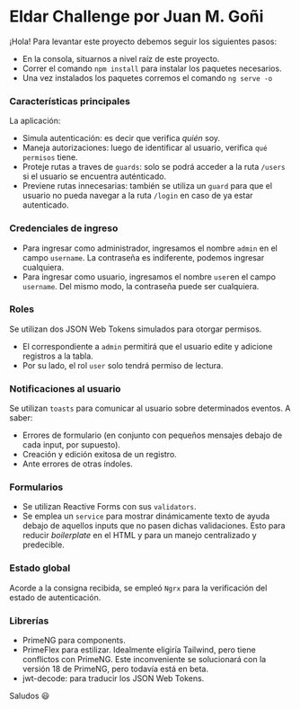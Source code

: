 # Eldar Challenge por Juan M. Goñi
¡Hola! Para levantar este proyecto debemos seguir los siguientes pasos:
- En la consola, situarnos a nivel raíz de este proyecto.
- Correr el comando `npm install` para instalar los paquetes necesarios.
- Una vez instalados los paquetes corremos el comando `ng serve -o`

### Características principales
La aplicación:
- Simula autenticación: es decir que verifica *quién* soy.
- Maneja autorizaciones: luego de identificar al usuario, verifica `qué permisos` tiene.
- Proteje rutas a traves de `guards`: solo se podrá acceder a la ruta `/users` si el usuario se encuentra auténticado.
- Previene rutas innecesarias: también se utiliza un `guard` para que el usuario no pueda navegar a la ruta `/login` en caso de ya estar autenticado. 

### Credenciales de ingreso
- Para ingresar como administrador, ingresamos el nombre `admin` en el campo `username`. La contraseña es indiferente, podemos ingresar cualquiera.
- Para ingresar como usuario, ingresamos el nombre `user`en el campo `username`. Del mismo modo, la contraseña puede ser cualquiera.

### Roles
Se utilizan dos JSON Web Tokens simulados para otorgar permisos. 
- El correspondiente a `admin` permitirá que el usuario edite y adicione registros a la tabla.
- Por su lado, el rol `user` solo tendrá permiso de lectura.

### Notificaciones al usuario
Se utilizan `toasts` para comunicar al usuario sobre determinados eventos. A saber:
- Errores de formulario (en conjunto con pequeños mensajes debajo de cada input, por supuesto).
- Creación y edición exitosa de un registro.
- Ante errores de otras índoles. 

### Formularios
- Se utilizan Reactive Forms con sus `validators`. 
- Se emplea un `service` para mostrar dinámicamente texto de ayuda debajo de aquellos inputs que no pasen dichas validaciones. Esto para reducir *boilerplate* en el HTML y para un manejo centralizado y predecible.

### Estado global
Acorde a la consigna recibida, se empleó `Ngrx` para la verificación del estado de autenticación.

### Librerías
- PrimeNG para components.
- PrimeFlex para estilizar. Idealmente eligiría Tailwind, pero tiene conflictos con PrimeNG. Este inconveniente se solucionará con la versión 18 de PrimeNG, pero todavía está en beta.
- jwt-decode: para traducir los JSON Web Tokens.


Saludos 😃

